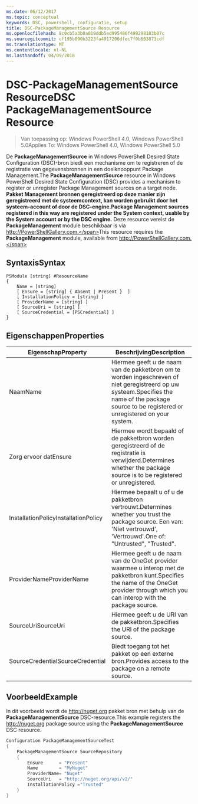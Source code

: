 ```yaml
---
ms.date: 06/12/2017
ms.topic: conceptual
keywords: DSC, powershell, configuratie, setup
title: DSC-PackageManagementSource Resource
ms.openlocfilehash: 8c0cb5a3b0a019ddb5ed995406f499298103b07c
ms.sourcegitcommit: cf195b090b3223fa4917206dfec7f0b603873cdf
ms.translationtype: MT
ms.contentlocale: nl-NL
ms.lasthandoff: 04/09/2018
---
```

# <a name="dsc-packagemanagementsource-resource"></a><span data-ttu-id="f8d43-103">DSC-PackageManagementSource Resource</span><span class="sxs-lookup"><span data-stu-id="f8d43-103">DSC PackageManagementSource Resource</span></span>

> <span data-ttu-id="f8d43-104">Van toepassing op: Windows PowerShell 4.0, Windows PowerShell 5.0</span><span class="sxs-lookup"><span data-stu-id="f8d43-104">Applies To: Windows PowerShell 4.0, Windows PowerShell 5.0</span></span>

<span data-ttu-id="f8d43-105">De **PackageManagementSource** in Windows PowerShell Desired State Configuration (DSC)-bron biedt een mechanisme om te registreren of de registratie van gegevensbronnen in een doelknooppunt Package Management.</span><span class="sxs-lookup"><span data-stu-id="f8d43-105">The **PackageManagementSource** resource in Windows PowerShell Desired State Configuration (DSC) provides a mechanism to register or unregister Package Management sources on a target node.</span></span> <span data-ttu-id="f8d43-106">**Pakket Management bronnen geregistreerd op deze manier zijn geregistreerd met de systeemcontext, kan worden gebruikt door het systeem-account of door de DSC-engine.**</span><span class="sxs-lookup"><span data-stu-id="f8d43-106">**Package Management sources registered in this way are registered under the System context, usable by the System account or by the DSC engine.**</span></span> <span data-ttu-id="f8d43-107">Deze resource vereist de **PackageManagement** module beschikbaar is via http://PowerShellGallery.com.</span><span class="sxs-lookup"><span data-stu-id="f8d43-107">This resource requires the **PackageManagement** module, available from http://PowerShellGallery.com.</span></span>

## <a name="syntax"></a><span data-ttu-id="f8d43-108">Syntaxis</span><span class="sxs-lookup"><span data-stu-id="f8d43-108">Syntax</span></span>

```
PSModule [string] #ResourceName
{
    Name = [string]
    [ Ensure = [string] { Absent | Present }  ]
    [ InstallationPolicy = [string] ]
    [ ProviderName = [string] ]
    [ SourceUri = [string] ]
    [ SourceCredential = [PSCredential] ]
}
```

## <a name="properties"></a><span data-ttu-id="f8d43-109">Eigenschappen</span><span class="sxs-lookup"><span data-stu-id="f8d43-109">Properties</span></span>
|  <span data-ttu-id="f8d43-110">Eigenschap</span><span class="sxs-lookup"><span data-stu-id="f8d43-110">Property</span></span>  |  <span data-ttu-id="f8d43-111">Beschrijving</span><span class="sxs-lookup"><span data-stu-id="f8d43-111">Description</span></span>   |
|---|---|
| <span data-ttu-id="f8d43-112">Naam</span><span class="sxs-lookup"><span data-stu-id="f8d43-112">Name</span></span>| <span data-ttu-id="f8d43-113">Hiermee geeft u de naam van de pakketbron om te worden ingeschreven of niet geregistreerd op uw systeem.</span><span class="sxs-lookup"><span data-stu-id="f8d43-113">Specifies the name of the package source to be registered or unregistered on your system.</span></span>|
| <span data-ttu-id="f8d43-114">Zorg ervoor dat</span><span class="sxs-lookup"><span data-stu-id="f8d43-114">Ensure</span></span>| <span data-ttu-id="f8d43-115">Hiermee wordt bepaald of de pakketbron worden geregistreerd of de registratie is verwijderd.</span><span class="sxs-lookup"><span data-stu-id="f8d43-115">Determines whether the package source is to be registered or unregistered.</span></span>|
| <span data-ttu-id="f8d43-116">InstallationPolicy</span><span class="sxs-lookup"><span data-stu-id="f8d43-116">InstallationPolicy</span></span>| <span data-ttu-id="f8d43-117">Hiermee bepaalt u of u de pakketbron vertrouwt.</span><span class="sxs-lookup"><span data-stu-id="f8d43-117">Determines whether you trust the package source.</span></span> <span data-ttu-id="f8d43-118">Een van: 'Niet vertrouwd', 'Vertrouwd'.</span><span class="sxs-lookup"><span data-stu-id="f8d43-118">One of: "Untrusted", "Trusted".</span></span>|
| <span data-ttu-id="f8d43-119">ProviderName</span><span class="sxs-lookup"><span data-stu-id="f8d43-119">ProviderName</span></span>| <span data-ttu-id="f8d43-120">Hiermee geeft u de naam van de OneGet provider waarmee u interop met de pakketbron kunt.</span><span class="sxs-lookup"><span data-stu-id="f8d43-120">Specifies the name of the OneGet provider through which you can interop with the package source.</span></span>|
| <span data-ttu-id="f8d43-121">SourceUri</span><span class="sxs-lookup"><span data-stu-id="f8d43-121">SourceUri</span></span>| <span data-ttu-id="f8d43-122">Hiermee geeft u de URI van de pakketbron.</span><span class="sxs-lookup"><span data-stu-id="f8d43-122">Specifies the URI of the package source.</span></span>|
| <span data-ttu-id="f8d43-123">SourceCredential</span><span class="sxs-lookup"><span data-stu-id="f8d43-123">SourceCredential</span></span>| <span data-ttu-id="f8d43-124">Biedt toegang tot het pakket op een externe bron.</span><span class="sxs-lookup"><span data-stu-id="f8d43-124">Provides access to the package on a remote source.</span></span>|

## <a name="example"></a><span data-ttu-id="f8d43-125">Voorbeeld</span><span class="sxs-lookup"><span data-stu-id="f8d43-125">Example</span></span>

<span data-ttu-id="f8d43-126">In dit voorbeeld wordt de http://nuget.org pakket bron met behulp van de **PackageManagementSource** DSC-resource.</span><span class="sxs-lookup"><span data-stu-id="f8d43-126">This example registers the http://nuget.org package source using the **PackageManagementSource** DSC resource.</span></span>

```powershell
Configuration PackageManagementSourceTest
{
    PackageManagementSource SourceRepository
    {
        Ensure      = "Present"
        Name        = "MyNuget"
        ProviderName= "Nuget"
        SourceUri   = "http://nuget.org/api/v2/"
        InstallationPolicy ="Trusted"
    }
}
```